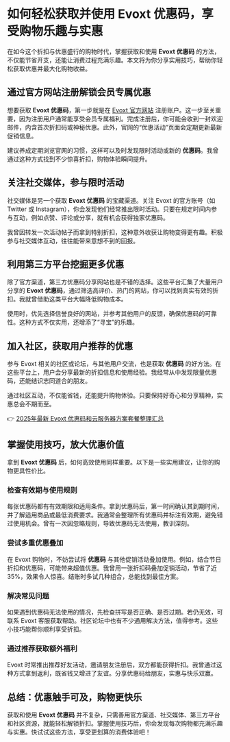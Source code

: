# 如何轻松获取并使用 Evoxt 优惠码，享受购物乐趣与实惠

在如今这个折扣与优惠盛行的购物时代，掌握获取和使用 **Evoxt 优惠码** 的方法，不仅能节省开支，还能让消费过程充满乐趣。本文将为你分享实用技巧，帮助你轻松获取优惠并最大化购物收益。

## 通过官方网站注册解锁会员专属优惠

想要获取 **Evoxt 优惠码**，第一步就是在 [Evoxt 官方网站](https://bit.ly/evoxt) 注册账户。这一步至关重要，因为注册用户通常能享受会员专属福利。完成注册后，你可能会收到一封欢迎邮件，内含首次折扣码或神秘优惠。此外，官网的“优惠活动”页面会定期更新最新促销信息。

建议养成定期浏览官网的习惯，这样可以及时发现限时活动或新的 **优惠码**。我曾通过这种方式找到不少惊喜折扣，购物体验瞬间提升。

## 关注社交媒体，参与限时活动

社交媒体是另一个获取 **Evoxt 优惠码** 的宝藏渠道。关注 Evoxt 的官方账号（如 Twitter 或 Instagram），你会发现他们经常推出限时活动。只要在规定时间内参与互动，例如点赞、评论或分享，就有机会获得独家优惠码。

我曾因转发一次活动帖子而拿到特别折扣，这种意外收获让购物变得更有趣。积极参与社交媒体互动，往往能带来意想不到的回报。

## 利用第三方平台挖掘更多优惠

除了官方渠道，第三方优惠码分享网站也是不错的选择。这些平台汇集了大量用户分享的 **Evoxt 优惠码**，通过筛选高评价、热门的网站，你可以找到真实有效的折扣。我就曾借助这类平台大幅降低购物成本。

使用时，优先选择信誉良好的网站，并参考其他用户的反馈，确保优惠码的可靠性。这种方式不仅实用，还增添了“寻宝”的乐趣。

## 加入社区，获取用户推荐的优惠

参与 Evoxt 相关的社区或论坛，与其他用户交流，也是获取 **优惠码** 的好方法。在这些平台上，用户会分享最新的折扣信息和使用经验。我经常从中发现限量优惠码，还能结识志同道合的朋友。

通过社区互动，不仅能省钱，还能提升购物体验。只要保持好奇心和分享精神，实惠总会不期而至。

👉 [2025年最新 Evoxt 优惠码和云服务器方案套餐整理汇总](https://bit.ly/evoxt)

## 掌握使用技巧，放大优惠价值

拿到 **Evoxt 优惠码** 后，如何高效使用同样重要。以下是一些实用建议，让你的购物更具性价比。

### 检查有效期与使用规则

每张优惠码都有有效期限和适用条件。拿到优惠码后，第一时间确认其到期时间，并了解适用商品或最低消费要求。我通常会整理所有优惠码并标注有效期，避免错过使用机会。曾有一次因忽略规则，导致优惠码无法使用，教训深刻。

### 尝试多重优惠叠加

在 Evoxt 购物时，不妨尝试将 **优惠码** 与其他促销活动叠加使用。例如，结合节日折扣和优惠码，可能带来超值优惠。我曾用一张折扣码叠加促销活动，节省了近 35%，效果令人惊喜。结账时多试几种组合，总能找到最佳方案。

### 解决常见问题

如果遇到优惠码无法使用的情况，先检查拼写是否正确、是否过期。若仍无效，可联系 Evoxt 客服获取帮助。社区论坛中也有不少通用解决方法，值得参考。这些小技巧能帮你顺利享受折扣。

### 通过推荐获取额外福利

Evoxt 时常推出推荐好友活动，邀请朋友注册后，双方都能获得折扣。我曾通过这种方式拿到返利，既省钱又增进了友谊。分享优惠码给朋友，实惠与快乐双赢。

## 总结：优惠触手可及，购物更快乐

获取和使用 **Evoxt 优惠码** 并不复杂，只需善用官方渠道、社交媒体、第三方平台和社区资源，就能轻松解锁折扣。掌握使用技巧后，你会发现每次购物都充满乐趣与实惠。快试试这些方法，享受更划算的消费体验吧！